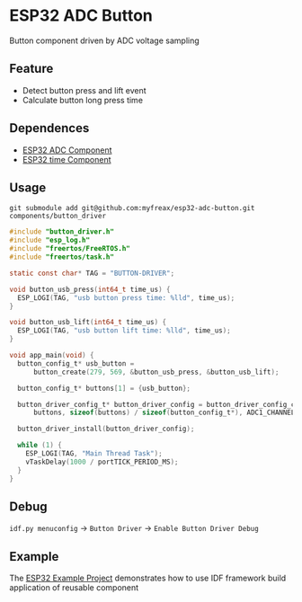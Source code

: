 # ESP32 ADC Button
Button component driven by ADC voltage sampling

## Feature
- Detect button press and lift event
- Calculate button long press time

## Dependences
- [ESP32 ADC Component](https://github.com/myfreax/esp32-adc)
- [ESP32 time Component](https://github.com/myfreax/esp32-time)

## Usage
```shell
git submodule add git@github.com:myfreax/esp32-adc-button.git components/button_driver
```
```c
#include "button_driver.h"
#include "esp_log.h"
#include "freertos/FreeRTOS.h"
#include "freertos/task.h"

static const char* TAG = "BUTTON-DRIVER";

void button_usb_press(int64_t time_us) {
  ESP_LOGI(TAG, "usb button press time: %lld", time_us);
}

void button_usb_lift(int64_t time_us) {
  ESP_LOGI(TAG, "usb button lift time: %lld", time_us);
}

void app_main(void) {
  button_config_t* usb_button =
      button_create(279, 569, &button_usb_press, &button_usb_lift);

  button_config_t* buttons[1] = {usb_button};

  button_driver_config_t* button_driver_config = button_driver_config_create(
      buttons, sizeof(buttons) / sizeof(button_config_t*), ADC1_CHANNEL_0);

  button_driver_install(button_driver_config);

  while (1) {
    ESP_LOGI(TAG, "Main Thread Task");
    vTaskDelay(1000 / portTICK_PERIOD_MS);
  }
}
```
## Debug
`idf.py menuconfig` -> `Button Driver` -> `Enable Button Driver Debug`

## Example
The [ESP32 Example Project](https://github.com/myfreax/esp32-example-project) demonstrates how to use IDF framework build application of reusable component